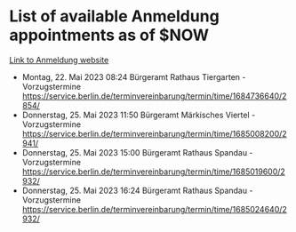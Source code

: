 # List of available Anmeldung appointments as of $NOW
[Link to Anmeldung website](https://service.berlin.de/terminvereinbarung/termin/tag.php?termin=1&anliegen[]=120686&dienstleisterlist=122210,122217,327316,122219,327312,122227,327314,122231,327346,122243,327348,122254,122252,329742,122260,329745,122262,329748,122271,327278,122273,327274,122277,327276,330436,122280,327294,122282,327290,122284,327292,122291,327270,122285,327266,122286,327264,122296,327268,150230,329760,122297,327286,122294,327284,122312,329763,122314,329775,122304,327330,122311,327334,122309,327332,317869,122281,327352,122279,329772,122283,122276,327324,122274,327326,122267,329766,122246,327318,122251,327320,122257,327322,122208,327298,122226,327300&herkunft=http%3A%2F%2Fservice.berlin.de%2Fdienstleistung%2F120686%2F)
- Montag, 22. Mai 2023 08:24 Bürgeramt Rathaus Tiergarten - Vorzugstermine https://service.berlin.de/terminvereinbarung/termin/time/1684736640/2854/
- Donnerstag, 25. Mai 2023 11:50 Bürgeramt Märkisches Viertel - Vorzugstermine https://service.berlin.de/terminvereinbarung/termin/time/1685008200/2941/
- Donnerstag, 25. Mai 2023 15:00 Bürgeramt Rathaus Spandau - Vorzugstermine https://service.berlin.de/terminvereinbarung/termin/time/1685019600/2932/
- Donnerstag, 25. Mai 2023 16:24 Bürgeramt Rathaus Spandau - Vorzugstermine https://service.berlin.de/terminvereinbarung/termin/time/1685024640/2932/
